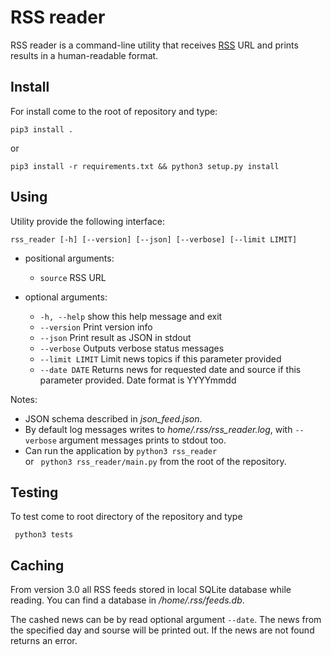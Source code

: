 # RSS reader

RSS reader is a command-line utility that receives [RSS](wikipedia.org/wiki/RSS) URL and prints results in a human-readable format.

## Install
 For install come to the root of repository and type:
``` shell
pip3 install .
```

or  
``` shell
pip3 install -r requirements.txt && python3 setup.py install
```

## Using

Utility provide the following interface:

```shell 
rss_reader [-h] [--version] [--json] [--verbose] [--limit LIMIT] 
```

* positional arguments:

    - ```source```  RSS URL

* optional arguments:
   - ```-h, --help```     show this help message and exit
   - ```--version```      Print version info
   - ```--json```         Print result as JSON in stdout
   - ```--verbose```      Outputs verbose status messages
   - ```--limit LIMIT```  Limit news topics if this parameter provided
   - ```--date DATE```    Returns news for requested date and source if this parameter provided. Date format is YYYYmmdd

Notes:

* JSON schema described in *json_feed.json*.
* By default log messages writes to *home/.rss/rss_reader.log*, 
with ```--verbose``` argument messages prints to stdout too.
* Can run the application by ```python3 rss_reader```  
or 
``` python3 rss_reader/main.py``` from the root of the repository.

## Testing


To test come to root directory of the repository and type 
```shell
 python3 tests 
```

## Caching


From version 3.0 all RSS feeds stored in local SQLite database
while reading. You can find a database in */home/.rss/feeds.db*.

The cashed news can be by read optional argument ```--date```. The news from the specified day and sourse will be printed out. If the news are not found returns an error.



